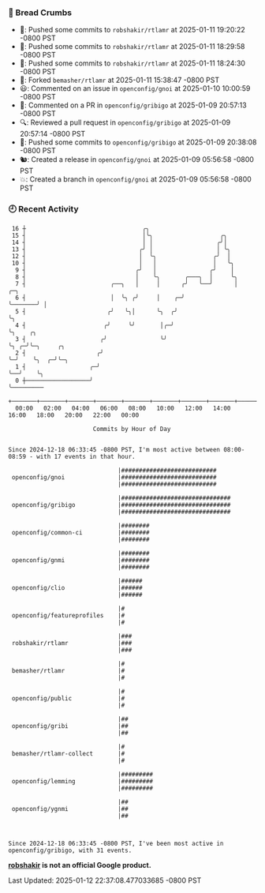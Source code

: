 ### 🍞 Bread Crumbs

 * 🚢: Pushed some commits to `robshakir/rtlamr` at 2025-01-11 19:20:22 -0800 PST
 * 🚢: Pushed some commits to `robshakir/rtlamr` at 2025-01-11 18:29:58 -0800 PST
 * 🚢: Pushed some commits to `robshakir/rtlamr` at 2025-01-11 18:24:30 -0800 PST
 * 🍴: Forked `bemasher/rtlamr` at 2025-01-11 15:38:47 -0800 PST
 * 😃: Commented on an issue in `openconfig/gnoi` at 2025-01-10 10:00:59 -0800 PST
 * 💬: Commented on a PR in  `openconfig/gribigo` at 2025-01-09 20:57:13 -0800 PST
 * 🔍: Reviewed a pull request in  `openconfig/gribigo` at 2025-01-09 20:57:14 -0800 PST
 * 🚢: Pushed some commits to `openconfig/gribigo` at 2025-01-09 20:38:08 -0800 PST
 * 🐿: Created a release in `openconfig/gnoi` at 2025-01-09 05:56:58 -0800 PST
 * 💥: Created a branch in `openconfig/gnoi` at 2025-01-09 05:56:58 -0800 PST

### 🕘 Recent Activity
```
 16 ┼                                 ╭╮
 15 ┤                                 │╰╮                   ╭╮
 14 ┤                                 │ │                  ╭╯│
 13 ┤                                ╭╯ │                  │ ╰╮
 12 ┤                                │  ╰╮                ╭╯  │
 10 ┤                                │   │                │   ╰╮
  9 ┤                               ╭╯   │               ╭╯    │
  8 ┤                               │    ╰╮       ╭───╮  │     ╰╮
  7 ┤                        ╭──╮   │     │      ╭╯   ╰──╯      │       ╭─╮
  6 ┤                        │  ╰╮ ╭╯     │    ╭─╯              ╰───────╯ │
  5 ┤                       ╭╯   ╰╮│      ╰╮  ╭╯                          ╰╮
  4 ┤                      ╭╯     ╰╯       │╭─╯                            ╰╮    ╭╮
  3 ┤                     ╭╯               ╰╯                               ╰╮ ╭─╯╰─╮     ╭╮
  2 ┤                    ╭╯                                                  ╰─╯    ╰╮  ╭─╯╰─╮
  1 ┤                  ╭─╯                                                           ╰──╯    ╰╮
  0 ┼──────────────────╯                                                                      ╰─────────
    +───────+───────+───────+───────+───────+───────+───────+───────+───────+───────+───────+───────+────
  00:00   02:00   04:00   06:00   08:00   10:00   12:00   14:00   16:00   18:00   20:00   22:00   00:00   

						Commits by Hour of Day


Since 2024-12-18 06:33:45 -0800 PST, I'm most active between 08:00-08:59 - with 17 events in that hour.

```



```
                               |###########################
 openconfig/gnoi               |###########################
                               |###########################

                               |###############################
 openconfig/gribigo            |###############################
                               |###############################

                               |########
 openconfig/common-ci          |########
                               |########

                               |########
 openconfig/gnmi               |########
                               |########

                               |######
 openconfig/clio               |######
                               |######

                               |#
 openconfig/featureprofiles    |#
                               |#

                               |###
 robshakir/rtlamr              |###
                               |###

                               |#
 bemasher/rtlamr               |#
                               |#

                               |#
 openconfig/public             |#
                               |#

                               |##
 openconfig/gribi              |##
                               |##

                               |#
 bemasher/rtlamr-collect       |#
                               |#

                               |#########
 openconfig/lemming            |#########
                               |#########

                               |##
 openconfig/ygnmi              |##
                               |##



Since 2024-12-18 06:33:45 -0800 PST, I've been most active in openconfig/gribigo, with 31 events.

```
**[robshakir](mailto:robjs@google.com) is not an official Google product.**  


Last Updated: 2025-01-12 22:37:08.477033685 -0800 PST
